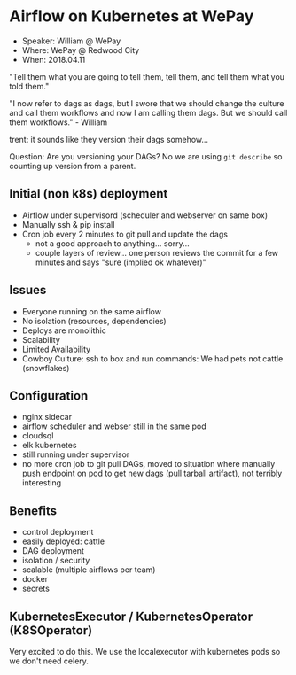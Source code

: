 # Airflow on Kubernetes at WePay

- Speaker: William @ WePay
- Where: WePay @ Redwood City
- When: 2018.04.11

"Tell them what you are going to tell them, tell them, and tell them what you told them."

"I now refer to dags as dags, but I swore that we should change the culture and call them workflows and now I am calling them dags. But we should call them workflows." - William

trent: it sounds like they version their dags somehow...

Question: Are you versioning your DAGs?  No we are using `git describe` so counting up version from a parent.

## Initial (non k8s) deployment

- Airflow under supervisord (scheduler and webserver on same box)
- Manually ssh & pip install
- Cron job every 2 minutes to git pull and update the dags
    - not a good approach to anything... sorry...
    - couple layers of review... one person reviews the commit for a few minutes and says "sure (implied ok whatever)"


## Issues

- Everyone running on the same airflow
- No isolation (resources, dependencies)
- Deploys are monolithic
- Scalability
- Limited Availability
- Cowboy Culture: ssh to box and run commands: We had pets not cattle (snowflakes)

## Configuration

- nginx sidecar
- airflow scheduler and webser still in the same pod
- cloudsql
- elk kubernetes
- still running under supervisor
- no more cron job to git pull DAGs, moved to situation where manually push endpoint on pod to get new dags (pull tarball artifact), not terribly interesting

## Benefits

- control deployment
- easily deployed: cattle
- DAG deployment
- isolation / security
- scalable (multiple airflows per team)
- docker
- secrets

## KubernetesExecutor / KubernetesOperator (K8SOperator)

Very excited to do this. We use the localexecutor with kubernetes pods so we don't need celery.



